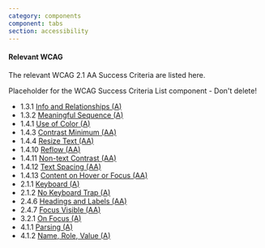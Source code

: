 ```yaml
---
category: components
component: tabs
section: accessibility
---
```


#### Relevant WCAG

The relevant WCAG 2.1 AA Success Criteria are listed here.

<dummy-wcag-success-criteria-list data-list="1.3.1|1.3.2|1.4.1|1.4.3|1.4.4|1.4.10|1.4.11|1.4.12|1.4.13|2.1.1|2.1.2|2.4.6|2.4.7|3.2.1|4.1.1|4.1.2">Placeholder for the WCAG Success Criteria List component - Don't delete!</dummy-wcag-success-criteria-list>

*   1.3.1 [Info and Relationships (A)](https://www.w3.org/WAI/WCAG21/Understanding/info-and-relationships.html)
*   1.3.2 [Meaningful Sequence (A)](https://www.w3.org/WAI/WCAG21/Understanding/meaningful-sequence.html)
*   1.4.1 [Use of Color (A)](https://www.w3.org/WAI/WCAG21/Understanding/use-of-color.html)
*   1.4.3 [Contrast Minimum (AA)](https://www.w3.org/WAI/WCAG21/Understanding/contrast-minimum.html)
*   1.4.4 [Resize Text (AA)](https://www.w3.org/WAI/WCAG21/Understanding/resize-text.html)
*   1.4.10 [Reflow (AA)](https://www.w3.org/WAI/WCAG21/Understanding/reflow.html)
*   1.4.11 [Non-text Contrast (AA)](https://www.w3.org/WAI/WCAG21/Understanding/non-text-contrast.html)
*   1.4.12 [Text Spacing (AA)](https://www.w3.org/WAI/WCAG21/Understanding/text-spacing.html)
*   1.4.13 [Content on Hover or Focus (AA)](https://www.w3.org/WAI/WCAG21/Understanding/content-on-hover-or-focus.html)
*   2.1.1 [Keyboard (A)](https://www.w3.org/WAI/WCAG21/Understanding/keyboard.html)
*   2.1.2 [No Keyboard Trap (A)](https://www.w3.org/WAI/WCAG21/Understanding/no-keyboard-trap.html)
*   2.4.6 [Headings and Labels (AA)](https://www.w3.org/WAI/WCAG21/Understanding/headings-and-labels.html)
*   2.4.7 [Focus Visible (AA)](https://www.w3.org/WAI/WCAG21/Understanding/focus-visible.html)
*   3.2.1 [On Focus (A)](https://www.w3.org/WAI/WCAG21/Understanding/on-focus.html)
*   4.1.1 [Parsing (A)](https://www.w3.org/WAI/WCAG21/Understanding/parsing.html)
*   4.1.2 [Name, Role, Value (A)](https://www.w3.org/WAI/WCAG21/Understanding/name-role-value.html)